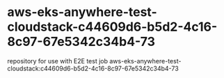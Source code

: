 # aws-eks-anywhere-test-cloudstack-c44609d6-b5d2-4c16-8c97-67e5342c34b4-73
repository for use with E2E test job aws-eks-anywhere-test-cloudstack:c44609d6-b5d2-4c16-8c97-67e5342c34b4-73
